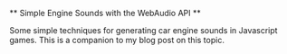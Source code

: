 ** Simple Engine Sounds with the WebAudio API **

Some simple techniques for generating car engine sounds in Javascript games. This is a companion to my blog post on this topic.
